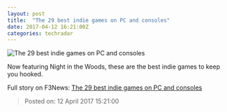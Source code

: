 ```yaml
---
layout: post
title:  "The 29 best indie games on PC and consoles"
date: 2017-04-12 16:21:00Z
categories: techradar
---
```


![The 29 best indie games on PC and consoles](http://cdn.mos.cms.futurecdn.net/chepQ3anYbMswRLWR6Hj9P-1200-80.png)

Now featuring Night in the Woods, these are the best indie games to keep you hooked.


Full story on F3News: [The 29 best indie games on PC and consoles](http://www.f3nws.com/n/cHvsDJ)

> Posted on: 12 April 2017 15:21:00
